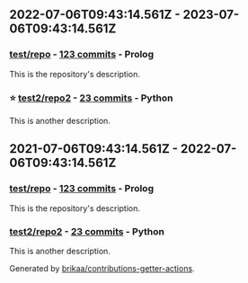 ## 2022-07-06T09:43:14.561Z - 2023-07-06T09:43:14.561Z

### [test/repo](https://www.google.com) - [123 commits](https://www.google.com) - Prolog

This is the repository's description.

### ⭐ [test2/repo2](https://www.google.com) - [23 commits](https://www.google.com) - Python

This is another description.

## 2021-07-06T09:43:14.561Z - 2022-07-06T09:43:14.561Z

### [test/repo](https://www.google.com) - [123 commits](https://www.google.com) - Prolog

This is the repository's description.

### [test2/repo2](https://www.google.com) - [23 commits](https://www.google.com) - Python

This is another description.

Generated by [brikaa/contributions-getter-actions](www.google.com).
